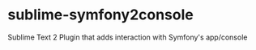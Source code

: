 sublime-symfony2console
=======================

Sublime Text 2 Plugin that adds interaction with Symfony's app/console